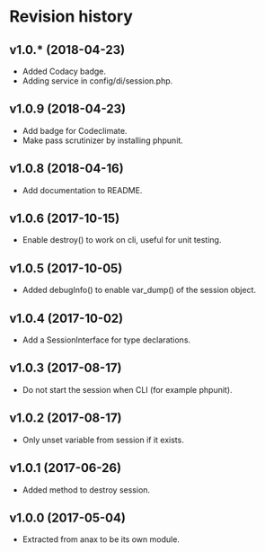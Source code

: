 Revision history
=================================


v1.0.* (2018-04-23)
---------------------------------

* Added Codacy badge.
* Adding service in config/di/session.php.



v1.0.9 (2018-04-23)
---------------------------------

* Add badge for Codeclimate.
* Make pass scrutinizer by installing phpunit.



v1.0.8 (2018-04-16)
---------------------------------

* Add documentation to README.



v1.0.6 (2017-10-15)
---------------------------------

* Enable destroy() to work on cli, useful for unit testing.



v1.0.5 (2017-10-05)
---------------------------------

* Added debugInfo() to enable var_dump() of the session object.



v1.0.4 (2017-10-02)
---------------------------------

* Add a SessionInterface for type declarations.



v1.0.3 (2017-08-17)
---------------------------------

* Do not start the session when CLI (for example phpunit).



v1.0.2 (2017-08-17)
---------------------------------

* Only unset variable from session if it exists.



v1.0.1 (2017-06-26)
---------------------------------

* Added method to destroy session.



v1.0.0 (2017-05-04)
---------------------------------

* Extracted from anax to be its own module.

